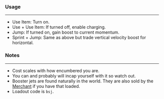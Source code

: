 ### Usage
---
- Use Item: Turn on.
- Use + Use Item: If turned off, enable charging.
- Jump: If turned on, gain boost to current momentum.
- Sprint + Jump: Same as above but trade vertical velocity boost for horizontal.

### Notes
---
- Cost scales with how encumbered you are.
- You can and probably will incap yourself with it so watch out.
- Booster jets are found naturally in the world. They are also sold by the [Merchant](https://gitlab.com/accensi/hd-addons/merchant) if you have that loaded.
- Loadout code is `bsj`.